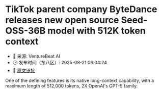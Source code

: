 # TikTok parent company ByteDance releases new open source Seed-OSS-36B model with 512K token context
- 📅 来源: VentureBeat AI
- 🕒 发布时间（东八区）: 2025-08-21 06:04:24
- 🔗 [原文链接](https://venturebeat.com/ai/tiktok-parent-company-bytedance-releases-new-open-source-seed-oss-36b-model-with-512k-token-context/)

One of the defining features is its native long-context capability, with a maximum length of 512,000 tokens, 2X OpenAI's GPT-5 family.